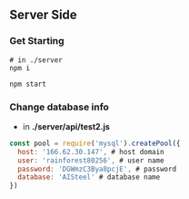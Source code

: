 ## Server Side

### Get Starting

```shell
# in ./server
npm i

npm start
```

### Change database info
* in **./server/api/test2.js**
```javascript
const pool = require('mysql').createPool({
  host: '166.62.30.147', # host domain
  user: 'rainforest80256', # user name
  password: 'DGWmzC3Bya8pcjE', # password
  database: 'AISteel' # database name
})
```